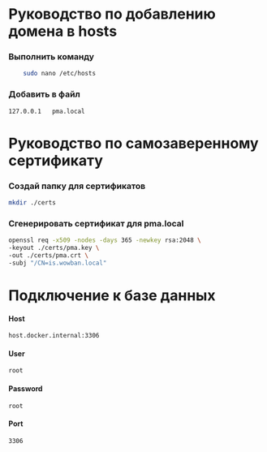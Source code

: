 # Руководство по добавлению домена в hosts

### Выполнить команду
```bash   
	sudo nano /etc/hosts
```
### Добавить в файл
```
127.0.0.1   pma.local
```

# Руководство по самозаверенному сертификату

### Создай папку для сертификатов
```bash  
mkdir ./certs
```

### Сгенерировать сертификат для pma.local
```bash  
openssl req -x509 -nodes -days 365 -newkey rsa:2048 \
-keyout ./certs/pma.key \
-out ./certs/pma.crt \
-subj "/CN=is.wowban.local"
```

# Подключение к базе данных 

#### Host
```
host.docker.internal:3306
```
#### User
```
root
```
#### Password
```
root
```
#### Port
```
3306
```